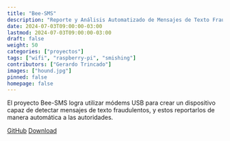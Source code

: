 ```yaml
---
title: "Bee-SMS"
description: "Reporte y Análisis Automatizado de Mensajes de Texto Fraudulentos"
date: 2024-07-03T09:00:00-03:00
lastmod: 2024-07-03T09:00:00-03:00
draft: false
weight: 50
categories: ["proyectos"]
tags: ["wifi", "raspberry-pi", "smishing"]
contributors: ["Gerardo Trincado"]
images: ["hound.jpg"]
pinned: false
homepage: false
---
```


El proyecto Bee-SMS logra utilizar módems USB para crear un dispositivo capaz de detectar mensajes de texto fraudulentos, y estos reportarlos de manera automática a las autoridades.


[GitHub](https://github.com/hackerlab-uchile/sms-catcher)
[Download](https://transfer.zip/#t6dtx7GF2-OXszpBnsNLuw3hijANREdvw7wtaRIwxJg,ae64f526-0dfa-4a09-84bc-f91efd79993b,R)
